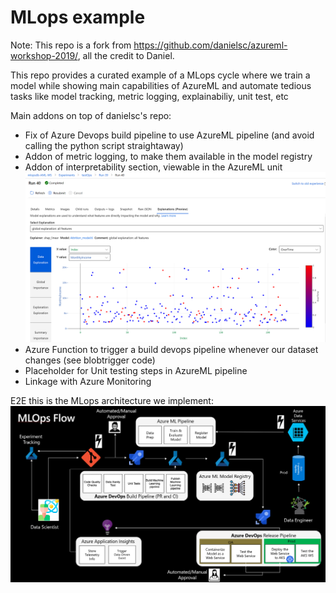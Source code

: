 # MLops example

Note: This repo is a fork from https://github.com/danielsc/azureml-workshop-2019/, all the credit to Daniel.

This repo provides a curated example of a MLops cycle where we train a model while showing main capabilities of AzureML and automate tedious tasks like model tracking, metric logging, explainabiliy, unit test, etc

Main addons on top of danielsc's repo:
- Fix of Azure Devops build pipeline to use AzureML pipeline (and avoid calling the python script straightaway)
- Addon of metric logging, to make them available in the model registry
- Addon of interpretability section, viewable in the AzureML unit
![](2-mlops/media/UIExpl.png)
- Azure Function to trigger a build devops pipeline whenever our dataset changes (see blobtrigger code)
- Placeholder for Unit testing steps in AzureML pipeline
- Linkage with Azure Monitoring

E2E this is the MLops architecture we implement:
![](2-mlops/media/MLops.png)
